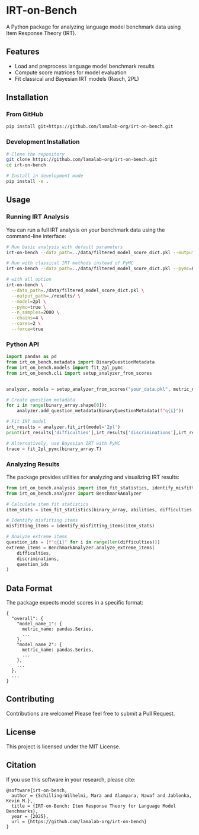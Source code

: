 # IRT-on-Bench

A Python package for analyzing language model benchmark data using Item Response Theory (IRT).

## Features

- Load and preprocess language model benchmark results
- Compute score matrices for model evaluation
- Fit classical and Bayesian IRT models (Rasch, 2PL)

## Installation

### From GitHub

```bash
pip install git+https://github.com/lamalab-org/irt-on-bench.git
```

### Development Installation

```bash
# Clone the repository
git clone https://github.com/lamalab-org/irt-on-bench.git
cd irt-on-bench

# Install in development mode
pip install -e .
```

## Usage

### Running IRT Analysis

You can run a full IRT analysis on your benchmark data using the command-line interface:

```bash
# Run basic analysis with default parameters
irt-on-bench --data_path=../data/filtered_model_score_dict.pkl --output_path=../results/

# Run with classical IRT methods instead of PyMC
irt-on-bench --data_path=../data/filtered_model_score_dict.pkl --pymc=False

# with all option
irt-on-bench \
  --data_path=./data/filtered_model_score_dict.pkl \
  --output_path=./results/ \
  --model=2pl \
  --pymc=true \
  --n_samples=2000 \
  --chains=4 \
  --cores=2 \
  --force=true

```

### Python API

```python
import pandas as pd
from irt_on_bench.metadata import BinaryQuestionMetadata
from irt_on_bench.models import fit_2pl_pymc
from irt_on_bench.cli import setup_analyzer_from_scores


analyzer, models = setup_analyzer_from_scores("your_data.pkl", metric_name="all_correct")

# Create question metadata
for i in range(binary_array.shape[0]):
    analyzer.add_question_metadata(BinaryQuestionMetadata(f"q{i}"))

# Fit IRT model
irt_results = analyzer.fit_irt(model='2pl')
print(irt_results['difficulties'],irt_results['discriminations'],irt_results['abilities'])

# Alternatively, use Bayesian IRT with PyMC
trace = fit_2pl_pymc(binary_array.T)
```

### Analyzing Results

The package provides utilities for analyzing and visualizing IRT results:

```python
from irt_on_bench.analysis import item_fit_statistics, identify_misfitting_items
from irt_on_bench.analyzer import BenchmarkAnalyzer

# Calculate item fit statistics
item_stats = item_fit_statistics(binary_array, abilities, difficulties, discriminations)

# Identify misfitting items
misfitting_items = identify_misfitting_items(item_stats)

# Analyze extreme items
question_ids = [f"q{i}" for i in range(len(difficulties))]
extreme_items = BenchmarkAnalyzer.analyze_extreme_items(
    difficulties, 
    discriminations, 
    question_ids
)
```

## Data Format

The package expects model scores in a specific format:

```
{
  "overall": {
    "model_name_1": {
      metric_name: pandas.Series,
      ...
    },
    "model_name_2": {
      metric_name: pandas.Series,
      ...
    },
    ...
  },
  ...
}
```

## Contributing

Contributions are welcome! Please feel free to submit a Pull Request.

## License

This project is licensed under the MIT License.

## Citation

If you use this software in your research, please cite:

```
@software{irt-on-bench,
  author = {Schilling-Wilhelmi, Mara and Alampara, Nawaf and Jablonka, Kevin M.},
  title = {IRT-on-Bench: Item Response Theory for Language Model Benchmarks},
  year = {2025},
  url = {https://github.com/lamalab-org/irt-on-bench}
}
```
